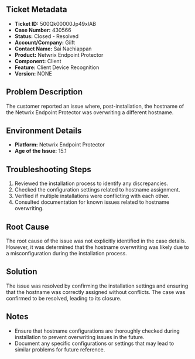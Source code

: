 ## Ticket Metadata
- **Ticket ID:** 500Qk00000Jp49xIAB
- **Case Number:** 430566
- **Status:** Closed - Resolved
- **Account/Company:** Giift
- **Contact Name:** Sai Nachiappan
- **Product:** Netwrix Endpoint Protector
- **Component:** Client
- **Feature:** Client Device Recognition
- **Version:** NONE

## Problem Description
The customer reported an issue where, post-installation, the hostname of the Netwrix Endpoint Protector was overwriting a different hostname.

## Environment Details
- **Platform:** Netwrix Endpoint Protector
- **Age of the Issue:** 15.1

## Troubleshooting Steps
1. Reviewed the installation process to identify any discrepancies.
2. Checked the configuration settings related to hostname assignment.
3. Verified if multiple installations were conflicting with each other.
4. Consulted documentation for known issues related to hostname overwriting.

## Root Cause
The root cause of the issue was not explicitly identified in the case details. However, it was determined that the hostname overwriting was likely due to a misconfiguration during the installation process.

## Solution
The issue was resolved by confirming the installation settings and ensuring that the hostname was correctly assigned without conflicts. The case was confirmed to be resolved, leading to its closure.

## Notes
- Ensure that hostname configurations are thoroughly checked during installation to prevent overwriting issues in the future.
- Document any specific configurations or settings that may lead to similar problems for future reference.